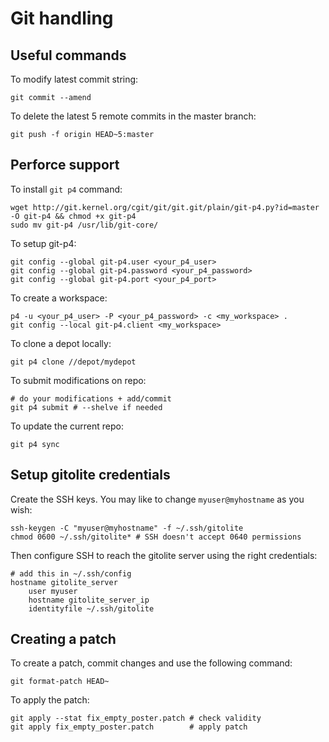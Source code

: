 # Git handling

## Useful commands

To modify latest commit string:

    git commit --amend

To delete the latest 5 remote commits in the master branch:

    git push -f origin HEAD~5:master

## Perforce support

To install `git p4` command:

    wget http://git.kernel.org/cgit/git/git.git/plain/git-p4.py?id=master -O git-p4 && chmod +x git-p4
    sudo mv git-p4 /usr/lib/git-core/
    
To setup git-p4:

    git config --global git-p4.user <your_p4_user>
    git config --global git-p4.password <your_p4_password>
    git config --global git-p4.port <your_p4_port>
    
To create a workspace:

    p4 -u <your_p4_user> -P <your_p4_password> -c <my_workspace> .
    git config --local git-p4.client <my_workspace>

To clone a depot locally:

    git p4 clone //depot/mydepot
    
To submit modifications on repo:

    # do your modifications + add/commit
    git p4 submit # --shelve if needed
    
To update the current repo:

    git p4 sync

## Setup gitolite credentials

Create the SSH keys. You may like to change `myuser@myhostname` as you wish:

    ssh-keygen -C "myuser@myhostname" -f ~/.ssh/gitolite
    chmod 0600 ~/.ssh/gitolite* # SSH doesn't accept 0640 permissions

Then configure SSH to reach the gitolite server using the right credentials:

    # add this in ~/.ssh/config
    hostname gitolite_server
        user myuser
        hostname gitolite_server_ip
        identityfile ~/.ssh/gitolite

## Creating a patch

To create a patch, commit changes and use the following command:

    git format-patch HEAD~
    
To apply the patch:
    
    git apply --stat fix_empty_poster.patch # check validity
    git apply fix_empty_poster.patch        # apply patch
